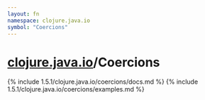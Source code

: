 ```yaml
---
layout: fn
namespace: clojure.java.io
symbol: "Coercions"
---
```


# [clojure.java.io](../)/Coercions

{% include 1.5.1/clojure.java.io/coercions/docs.md %}
{% include 1.5.1/clojure.java.io/coercions/examples.md %}

